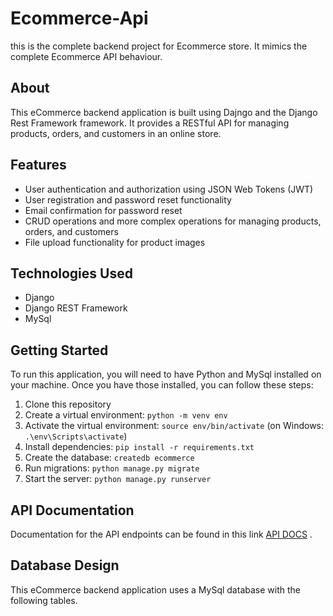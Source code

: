 # Ecommerce-Api

this is the complete backend project for Ecommerce store.  It mimics the complete Ecommerce API behaviour.


## About

This eCommerce backend application is built using Dajngo and the Django Rest Framework framework. It provides a RESTful API for managing products, orders, and customers in an online store.

## Features

- User authentication and authorization using JSON Web Tokens (JWT)
- User registration and password reset functionality
- Email confirmation for password reset
- CRUD operations and more complex operations for managing products, orders, and customers
- File upload functionality for product images


## Technologies Used

- Django
- Django REST Framework
- MySql 


## Getting Started

To run this application, you will need to have Python and MySql installed on your machine. Once you have those installed, you can follow these steps:

1. Clone this repository
2. Create a virtual environment: `python -m venv env`
3. Activate the virtual environment: `source env/bin/activate` (on Windows: `.\env\Scripts\activate`)
4. Install dependencies: `pip install -r requirements.txt`
5. Create the database: `createdb ecommerce`
6. Run migrations: `python manage.py migrate`
7. Start the server: `python manage.py runserver`

## API Documentation

Documentation for the API endpoints can be found in this link [API DOCS](https://documenter.getpostman.com/view/24318609/2s93JwMghA) .

## Database Design

This eCommerce backend application uses a MySql database with the following tables.
